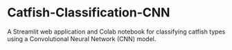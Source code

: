 # Catfish-Classification-CNN
A Streamlit web application and Colab notebook for classifying catfish types using a Convolutional Neural Network (CNN) model.

